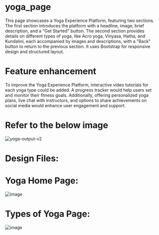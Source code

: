 # yoga_page
This page showcases a Yoga Experience Platform, featuring two sections. The first section introduces the platform with a headline, image, brief description, and a "Get Started" button. The second section provides details on different types of yoga, like Acro yoga, Vinyasa, Hatha, and Kundalini, each accompanied by images and descriptions, with a "Back" button to return to the previous section. It uses Bootstrap for responsive design and structured layout.
# Feature enhancement
To improve the Yoga Experience Platform, interactive video tutorials for each yoga type could be added. A progress tracker would help users set and monitor their fitness goals. Additionally, offering personalized yoga plans, live chat with instructors, and options to share achievements on social media would enhance user engagement and support.
  # Refer to the below image
![yoga-output-v2](https://github.com/user-attachments/assets/ac707679-011e-4c4d-8ae8-288c5aa4f83e)
  # Design Files:
  # Yoga Home Page:
![image](https://github.com/user-attachments/assets/26d75568-4522-49e1-b748-91aa5770b1e9)
  # Types of Yoga Page:
![image](https://github.com/user-attachments/assets/714959c4-0f14-444b-89ec-2c68ec92f219)
